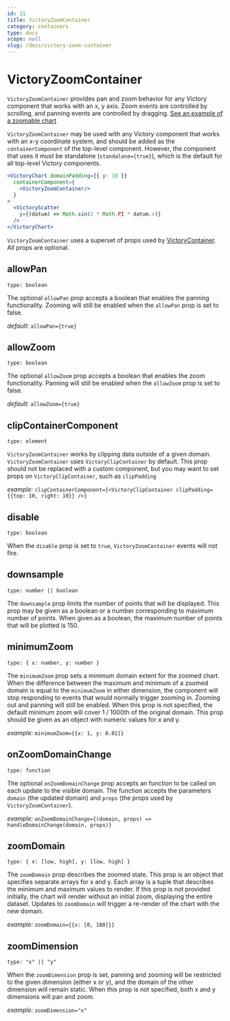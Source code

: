 ```yaml
---
id: 31
title: VictoryZoomContainer
category: containers
type: docs
scope: null
slug: /docs/victory-zoom-container
---
```


# VictoryZoomContainer

`VictoryZoomContainer` provides pan and zoom behavior for any Victory component that works with an
x, y axis. Zoom events are controlled by scrolling, and panning events are controlled by dragging.
[See an example of a zoomable chart][]

`VictoryZoomContainer` may be used with any Victory component that works with an x-y coordinate
system, and should be added as the `containerComponent` of the top-level component. However, the component that uses it must be standalone
(`standalone={true}`), which is the default for all top-level Victory components.

```jsx live
<VictoryChart domainPadding={{ y: 10 }}
  containerComponent={
    <VictoryZoomContainer/>
  }
>
  <VictoryScatter
    y={(datum) => Math.sin(2 * Math.PI * datum.x)}
  />
</VictoryChart>
```

`VictoryZoomContainer` uses a superset of props used by [VictoryContainer][]. All props are optional.

## allowPan

`type: boolean`

The optional `allowPan` prop accepts a boolean that enables the panning functionality. Zooming will still be enabled when the `allowPan` prop is set to false.

_default:_ `allowPan={true}`

## allowZoom

`type: boolean`

The optional `allowZoom` prop accepts a boolean that enables the zoom functionality. Panning will still be enabled when the `allowZoom` prop is set to false.

_default:_ `allowZoom={true}`

## clipContainerComponent

`type: element`

`VictoryZoomContainer` works by clipping data outside of a given domain. `VictoryZoomContainer` uses `VictoryClipContainer` by default. This prop should not be replaced with a custom component, but you may want to set props on `VictoryClipContainer`, such as `clipPadding`

_example:_ `clipContainerComponent={<VictoryClipContainer clipPadding={{top: 10, right: 10}} />}`

## disable

`type: boolean`

When the `disable` prop is set to `true`, `VictoryZoomContainer` events will not fire.

## downsample

`type: number || boolean`

The `downsample` prop limits the number of points that will be displayed. This prop may be given as a boolean or a number corresponding to maximum number of points. When given as a boolean, the maximum number of points that will be plotted is 150.

## minimumZoom

`type: { x: number, y: number }`

The `minimumZoom` prop sets a minimum domain extent for the zoomed chart. When the difference between
the maximum and minimum of a zoomed domain is equal to the `minimumZoom` in either dimension, the
component will stop responding to events that would normally trigger zooming in. Zooming out and
panning will still be enabled. When this prop is not specified, the default minimum zoom will
cover 1 / 1000th of the original domain. This prop should be given as an object with numeric values
for x and y.

_example:_ `minimumZoom={{x: 1, y: 0.01}}`

## onZoomDomainChange

`type: function`

The optional `onZoomDomainChange` prop accepts an function to be called on each update to the visible domain. The function accepts the parameters `domain` (the updated domain) and `props` (the props used by `VictoryZoomContainer`).

_example:_ `onZoomDomainChange={(domain, props) => handleDomainChange(domain, props)}`

## zoomDomain

`type: { x: [low, high], y: [low, high] }`

The `zoomDomain` prop describes the zoomed state. This prop is an object that
specifies separate arrays for x and y. Each array is a tuple that describes the minimum and maximum
values to render. If this prop is not provided initially, the chart will render without an initial
zoom, displaying the entire dataset. Updates to `zoomDomain` will trigger a re-render of the chart
with the new domain.

_example:_ `zoomDomain={{x: [0, 100]}}`

## zoomDimension

`type: "x" || "y"`

When the `zoomDimension` prop is set, panning and zooming will be restricted to the given dimension
(either x or y), and the domain of the other dimension will remain static. When this prop is not
specified, both x and y dimensions will pan and zoom.

_example:_ `zoomDimension="x"`

[victorycontainer]: /docs/victory-container
[see an example of a zoomable chart]: /guides/brush-and-zoom

